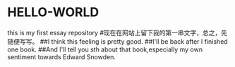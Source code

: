 # HELLO-WORLD
this is my first essay repository
#现在在网站上留下我的第一串文字，总之，先随便写写。
##I think this feeling is pretty good.
##I'll be back after I finished one book.
##And I'll tell you sth about that book,especially my own sentiment towards Edward Snowden.
